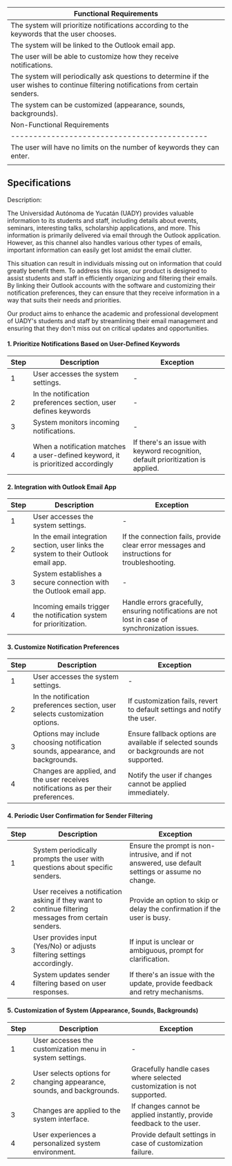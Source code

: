 | Functional Requirements                     |
|--------------------------------------------|
| The system will prioritize notifications according to the keywords that the user chooses. |
| The system will be linked to the Outlook email app. |
| The user will be able to customize how they receive notifications. |
| The system will periodically ask questions to determine if the user wishes to continue filtering notifications from certain senders. |
| The system can be customized (appearance, sounds, backgrounds). |
| Non-Functional Requirements                 |
|--------------------------------------------|
| The user will have no limits on the number of keywords they can enter. |
|                                            |


## Specifications 

Description:

The Universidad Autónoma de Yucatán (UADY) provides valuable information to its students and staff, including details about events, seminars, interesting talks, scholarship applications, and more. This information is primarily delivered via email through the Outlook application. However, as this channel also handles various other types of emails, important information can easily get lost amidst the email clutter.

This situation can result in individuals missing out on information that could greatly benefit them. To address this issue, our product is designed to assist students and staff in efficiently organizing and filtering their emails. By linking their Outlook accounts with the software and customizing their notification preferences, they can ensure that they receive information in a way that suits their needs and priorities.

Our product aims to enhance the academic and professional development of UADY's students and staff by streamlining their email management and ensuring that they don't miss out on critical updates and opportunities.

#### 1. Prioritize Notifications Based on User-Defined Keywords

| Step | Description | Exception |
|------|-------------|--------------------|
| 1    | User accesses the system settings. | - |
| 2    | In the notification preferences section, user defines keywords | - |
| 3    | System monitors incoming notifications. | - |
| 4    | When a notification matches a user-defined keyword, it is prioritized accordingly | If there's an issue with keyword recognition, default prioritization is applied. |

#### 2. Integration with Outlook Email App

| Step | Description | Exception |
|------|-------------|--------------------|
| 1    | User accesses the system settings. | - |
| 2    | In the email integration section, user links the system to their Outlook email app. | If the connection fails, provide clear error messages and instructions for troubleshooting. |
| 3    | System establishes a secure connection with the Outlook email app. | - |
| 4    | Incoming emails trigger the notification system for prioritization. | Handle errors gracefully, ensuring notifications are not lost in case of synchronization issues. |

#### 3. Customize Notification Preferences

| Step | Description | Exception |
|------|-------------|--------------------|
| 1    | User accesses the system settings. | - |
| 2    | In the notification preferences section, user selects customization options. | If customization fails, revert to default settings and notify the user. |
| 3    | Options may include choosing notification sounds, appearance, and backgrounds. | Ensure fallback options are available if selected sounds or backgrounds are not supported. |
| 4    | Changes are applied, and the user receives notifications as per their preferences. | Notify the user if changes cannot be applied immediately. |

#### 4. Periodic User Confirmation for Sender Filtering

| Step | Description | Exception |
|------|-------------|--------------------|
| 1    | System periodically prompts the user with questions about specific senders. | Ensure the prompt is non-intrusive, and if not answered, use default settings or assume no change. |
| 2    | User receives a notification asking if they want to continue filtering messages from certain senders. | Provide an option to skip or delay the confirmation if the user is busy. |
| 3    | User provides input (Yes/No) or adjusts filtering settings accordingly. | If input is unclear or ambiguous, prompt for clarification. |
| 4    | System updates sender filtering based on user responses. | If there's an issue with the update, provide feedback and retry mechanisms. |



#### 5. Customization of System (Appearance, Sounds, Backgrounds)

| Step | Description | Exception |
|------|-------------|--------------------|
| 1    | User accesses the customization menu in system settings. | - |
| 2    | User selects options for changing appearance, sounds, and backgrounds. | Gracefully handle cases where selected customization is not supported. |
| 3    | Changes are applied to the system interface. | If changes cannot be applied instantly, provide feedback to the user. |
| 4    | User experiences a personalized system environment. | Provide default settings in case of customization failure. |
